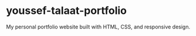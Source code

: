 # youssef-talaat-portfolio
My personal portfolio website built with HTML, CSS, and responsive design.
